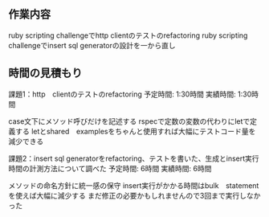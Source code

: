 ## 作業内容
ruby scripting challengeでhttp clientのテストのrefactoring
ruby scripting challengeでinsert sql generatorの設計を一から直し


## 時間の見積もり

課題1：http　clientのテストのrefactoring
予定時間: 1:30時間
実績時間: 1:30時間

case文下にメソッド呼びだけを記述する
rspecで定数の変数の代わりにletで定義する
letとshared　examplesをちゃんと使用すれば大幅にテストコード量を減少できる

課題2：insert sql generatorをrefactoring、テストを書いた、生成とinsert実行時間の計測方法について調べた
予定時間: 6時間
実績時間: 6時間

メソッドの命名方針に統一感の保守
insert実行がかかる時間はbulk　statementを使えば大幅に減少する
まだ修正の必要かもしれませんので3回まで実行しなかった
